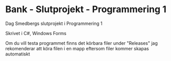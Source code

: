 # Bank - Slutprojekt - Programmering 1

Dag Smedbergs slutprojekt i Programmering 1

Skrivet i C#, Windows Forms

Om du vill testa programmet finns det körbara filer under "Releases" jag rekomenderar att köra filen i en mapp eftersom filer kommer skapas automatiskt
